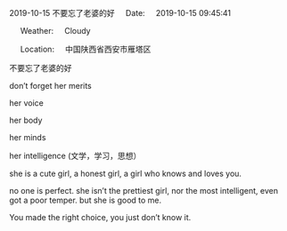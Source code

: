 2019-10-15 不要忘了老婆的好     Date:     2019-10-15 09:45:41

     Weather:     Cloudy

     Location:     中国陕西省西安市雁塔区

不要忘了老婆的好

don’t forget her merits

her voice

her body

her minds

her intelligence (文学，学习，思想）

she is a cute girl, a honest girl, a girl who knows and loves you.

no one is perfect. she isn’t the prettiest girl, nor the most intelligent, even got a poor temper. but she is good to me.

You made the right choice, you just don’t know it.
